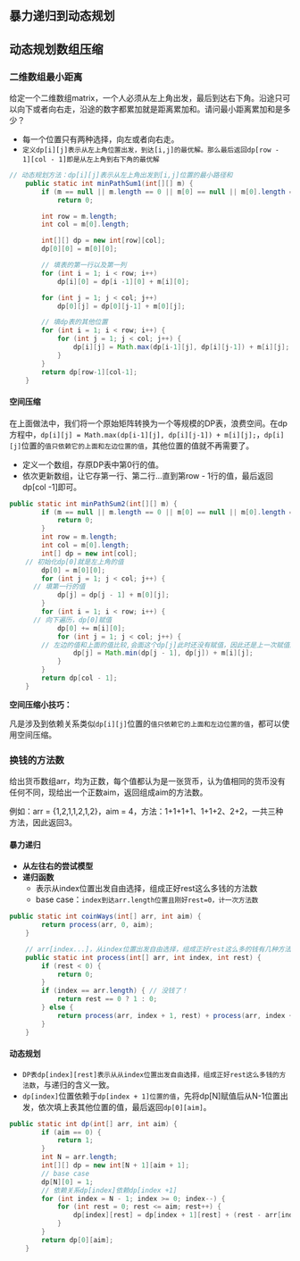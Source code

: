 ## 暴力递归到动态规划

## 动态规划数组压缩

### 二维数组最小距离

给定一个二维数组matrix，一个人必须从左上角出发，最后到达右下角。沿途只可以向下或者向右走，沿途的数字都累加就是距离累加和。请问最小距离累加和是多少？

- 每一个位置只有两种选择，向左或者向右走。
- `定义dp[i][j]表示从左上角位置出发，到达[i,j]的最优解。那么最后返回dp[row - 1][col - 1]即是从左上角到右下角的最优解`

```java
// 动态规划方法：dp[i][j]表示从左上角出发到[i,j]位置的最小路径和
    public static int minPathSum1(int[][] m) {
        if (m == null || m.length == 0 || m[0] == null || m[0].length == 0)
            return 0;

        int row = m.length;
        int col = m[0].length;

        int[][] dp = new int[row][col];
        dp[0][0] = m[0][0];

        // 填表的第一行以及第一列
        for (int i = 1; i < row; i++)
            dp[i][0] = dp[i -1][0] + m[i][0];

        for (int j = 1; j < col; j++)
            dp[0][j] = dp[0][j-1] + m[0][j];

        // 填dp表的其他位置
        for (int i = 1; i < row; i++) {
            for (int j = 1; j < col; j++) {
                dp[i][j] = Math.max(dp[i-1][j], dp[i][j-1]) + m[i][j];
            }
        }
        return dp[row-1][col-1];
    }
```

#### 空间压缩

在上面做法中，我们将一个原始矩阵转换为一个等规模的DP表，浪费空间。在dp方程中，`dp[i][j] = Math.max(dp[i-1][j], dp[i][j-1]) + m[i][j];`，`dp[i][j]`位置的`值只依赖它的上面和左边位置的值`，其他位置的值就不再需要了。

- 定义一个数组，存原DP表中第0行的值。
- 依次更新数组，让它存第一行、第二行...直到第row - 1行的值，最后返回dp[col -1]即可。

```java
public static int minPathSum2(int[][] m) {
		if (m == null || m.length == 0 || m[0] == null || m[0].length == 0) {
			return 0;
		}
		int row = m.length;
		int col = m[0].length;
		int[] dp = new int[col];
  	// 初始化dp[0]就是左上角的值
		dp[0] = m[0][0];
		for (int j = 1; j < col; j++) {
      // 填第一行的值
			dp[j] = dp[j - 1] + m[0][j];
		}
		for (int i = 1; i < row; i++) {
      // 向下遍历，dp[0]赋值
			dp[0] += m[i][0];
			for (int j = 1; j < col; j++) {
        // 左边的值和上面的值比较,会面这个dp[j]此时还没有赋值，因此还是上一次赋值的值
				dp[j] = Math.min(dp[j - 1], dp[j]) + m[i][j];
			}
		}
		return dp[col - 1];
	}
```

**空间压缩小技巧：**

凡是涉及到依赖关系类似`dp[i][j]`位置的`值只依赖它的上面和左边位置的值`，都可以使用空间压缩。

### 换钱的方法数

给出货币数组arr，均为正数，每个值都认为是一张货币，认为值相同的货币没有任何不同，现给出一个正数aim，返回组成aim的方法数。

例如：arr = {1,2,1,1,2,1,2}，aim = 4，方法：1+1+1+1、1+1+2、2+2，一共三种方法，因此返回3。

#### 暴力递归

- **从左往右的尝试模型**
- **递归函数**
  - 表示从index位置出发自由选择，组成正好rest这么多钱的方法数
  - base case：`index到达arr.length位置且刚好rest=0，计一次方法数`



```java
public static int coinWays(int[] arr, int aim) {
        return process(arr, 0, aim);
    }

    // arr[index...]，从index位置出发自由选择，组成正好rest这么多的钱有几种方法
    public static int process(int[] arr, int index, int rest) {
        if (rest < 0) {
            return 0;
        }
        if (index == arr.length) { // 没钱了！
            return rest == 0 ? 1 : 0;
        } else {
            return process(arr, index + 1, rest) + process(arr, index + 1, rest - arr[index]);
        }
    }
```

#### 动态规划

- `DP表dp[index][rest]表示从从index位置出发自由选择，组成正好rest这么多钱的方法数`，与递归的含义一致。
- `dp[index]`位置依赖于`dp[index + 1]位置的值`，先将dp[N]赋值后从N-1位置出发，依次填上表其他位置的值，最后返回`dp[0][aim]`。

```java
public static int dp(int[] arr, int aim) {
        if (aim == 0) {
            return 1;
        }
        int N = arr.length;
        int[][] dp = new int[N + 1][aim + 1];
        // base case
        dp[N][0] = 1;
        // 依赖关系dp[index]依赖dp[index +1]
        for (int index = N - 1; index >= 0; index--) {
            for (int rest = 0; rest <= aim; rest++) {
                dp[index][rest] = dp[index + 1][rest] + (rest - arr[index] >= 0 ? dp[index + 1][rest - arr[index]] : 0);
            }
        }
        return dp[0][aim];
    }
```

